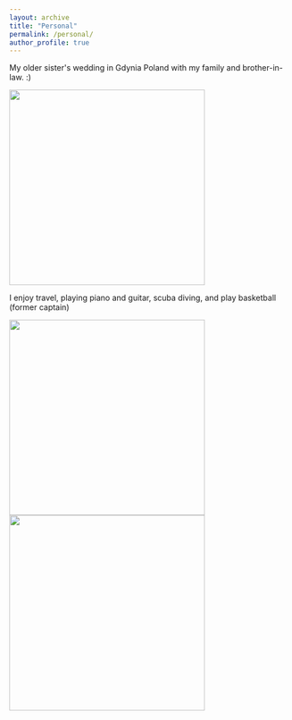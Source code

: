 ```yaml
---
layout: archive
title: "Personal"
permalink: /personal/
author_profile: true
---
```



My older sister's wedding in Gdynia Poland with my family and brother-in-law. :)

<img src="https://github.com/Reina-Kawai/econreinakawai.github.io/images/issy.jpg" width="350">


I enjoy travel, playing piano and guitar, scuba diving, and play basketball (former captain)

<img src="https://github.com/Reina-Kawai/econreinakawai.github.io/images/fam-scuba-diving.jpeg" width="350">
<img src="https://github.com/Reina-Kawai/econreinakawai.github.io/images/only-me-tourist.jpeg" width="350">
